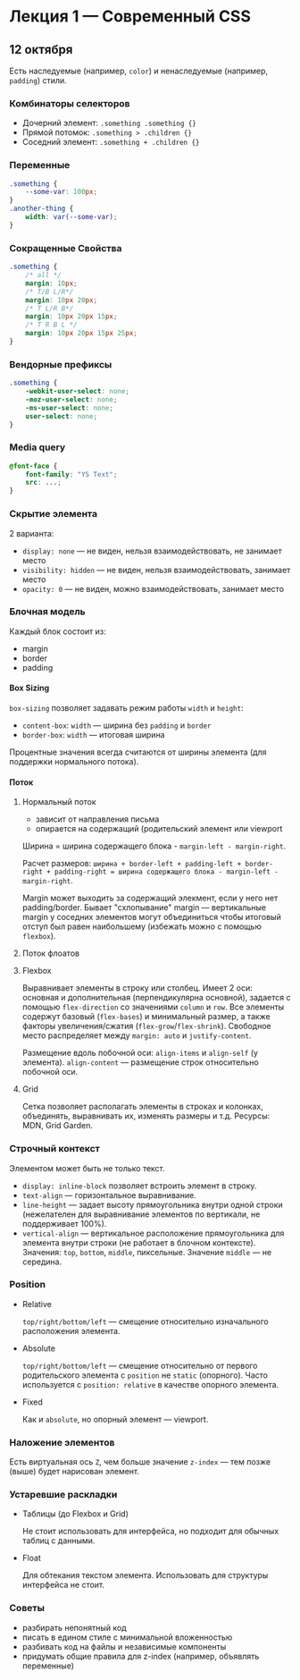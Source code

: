 # Лекция 1 — Современный CSS

## 12 октября

Есть наследуемые (например, `color`) и ненаследуемые (например, `padding`) стили.

### Комбинаторы селекторов

- Дочерний элемент: `.something .something {}`
- Прямой потомок: `.something > .children {}`
- Соседний элемент: `.something + .children {}`

### Переменные

```CSS
.something {
    --some-var: 100px;
}
.another-thing {
    width: var(--some-var);
}
```

### Сокращенные Свойства

```CSS
.something {
    /* all */
    margin: 10px;
    /* T/B L/R*/
    margin: 10px 20px;
    /* T L/R B*/
    margin: 10px 20px 15px;
    /* T R B L */
    margin: 10px 20px 15px 25px;
}
```

### Вендорные префиксы

```CSS
.something {
    -webkit-user-select: none;
    -moz-user-select: none;
    -ms-user-select: none;
    user-select: none;
}
```

### Media query

```CSS
@font-face {
    font-family: "YS Text";
    src: ...;
}
```

### Скрытие элемента

2 варианта:

- `display: none` — не виден, нельзя взаимодействовать, не занимает место
- `visibility: hidden` — не виден, нельзя взаимодействовать, занимает место
- `opacity: 0` — не виден, можно взаимодействовать, занимает место

### Блочная модель

Каждый блок состоит из:

- margin
- border
- padding

#### Box Sizing

`box-sizing` позволяет задавать режим работы `width` и `height`:

- `content-box`: `width` — ширина без `padding` и `border`
- `border-box`: `width` — итоговая ширина

Процентные значения всегда считаются от ширины элемента (для поддержки нормального потока).

#### Поток

1. Нормальный поток

   - зависит от направления письма
   - опирается на содержащий (родительский элемент или viewport

   Ширина = ширина содержащего блока - `margin-left - margin-right`.

   Расчет размеров: `ширина + border-left + padding-left + border-right + padding-right = ширина содержащего блока - margin-left - margin-right`.

   Margin может выходить за содержащий элекмент, если у него нет padding/border.
   Бывает "схлопывание" margin — вертикальные margin у соседних элементов могут объединиться чтобы итоговый отступ был равен наибольшему (избежать можно с помощью `flexbox`).

2. Поток флоатов
3. Flexbox

   Выравнивает элементы в строку или столбец. Имеет 2 оси: основная и дополнительная (перпендикулярна основной), задается с помощью `flex-direction` со значениями `column` и `row`. Все элементы содержут базовый (`flex-bases`) и минимальный размер, а также факторы увеличения/сжатия (`flex-grow`/`flex-shrink`). Свободное место распределяет между `margin: auto` и `justify-content`.

   Размещение вдоль побочной оси: `align-items` и `align-self` (у элемента). `align-content` — размещение строк относительно побочной оси.

4. Grid

   Сетка позволяет располагать элементы в строках и колонках, объединять, выравнивать их, изменять размеры и т.д.
   Ресурсы: MDN, Grid Garden.

### Строчный контекст

Элементом может быть не только текст.

- `display: inline-block` позволяет встроить элемент в строку.
- `text-align` — горизонтальное выравнивание.
- `line-height` — задает высоту прямоугольника внутри одной строки (нежелателен для выравнивание элементов по вертикали, не поддерживает 100%).
- `vertical-align` — вертикальное расположение прямоугольника для элемента внутри строки (не работает в блочном контексте). Значения: `top`, `bottom`, `middle`, пиксельные. Значение `middle` — не середина.

### Position

- Relative

  `top/right/bottom/left` — смещение относительно изначального расположения элемента.

- Absolute

  `top/right/bottom/left` — смещение относительно от первого родительского элемента с `position` не `static` (опорного). Часто используется с `position: relative` в качестве опорного элемента.

- Fixed

  Как и `absolute`, но опорный элемент — viewport.

### Наложение элементов

Есть виртуальная ось `Z`, чем больше значение `z-index` — тем позже (выше) будет нарисован элемент.

### Устаревшие раскладки

- Таблицы (до Flexbox и Grid)

  Не стоит использовать для интерфейса, но подходит для обычных таблиц с данными.

- Float

  Для обтекания текстом элемента. Использовать для структуры интерфейса не стоит.

### Советы

- разбирать непонятный код
- писать в едином стиле с минимальной вложенностью
- разбивать код на файлы и независимые компоненты
- придумать общие правила для z-index (например, объявлять переменные)
